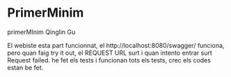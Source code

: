 # PrimerMinim
primerMInim Qinglin Gu

El webiste esta part funcionnat, el http://localhost:8080/swagger/ funciona, pero quan faig try it out, el REQUEST URL surt i quan intento entrar surt Request failed.
he fet els tests i funcionan tots els tests, crec els codes estan be fet.
